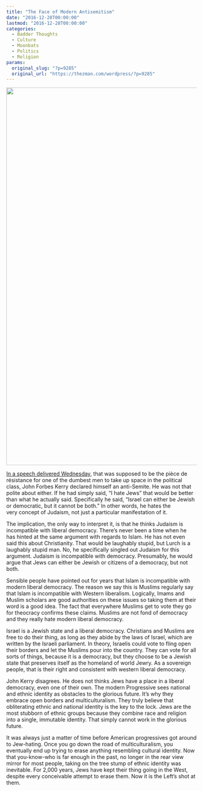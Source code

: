 ```yaml
---
title: "The Face of Modern Antisemitism"
date: "2016-12-28T00:00:00"
lastmod: "2016-12-28T00:00:00"
categories:
  - Badder Thoughts
  - Culture
  - Moonbats
  - Politics
  - Religion
params:
  original_slug: "?p=9285"
  original_url: "https://thezman.com/wordpress/?p=9285"
---
```


<img src="http://www.powerlineblog.com/ed-assets/2016/08/JOHN-KERRY.jpg"
class="alignnone size-full" decoding="async" width="1000"
height="1000" />

<a
href="https://news.grabien.com/story-kerry-israel-can-either-be-jewish-or-democratic-it-cannot-be"
target="_blank">In a speech delivered Wednesday</a>, that was supposed
to be the pièce de résistance for one of the dumbest men to take up
space in the political class, John Forbes Kerry declared himself an
anti-Semite. He was not that polite about either. If he had simply said,
“I hate Jews” that would be better than what he actually said.
Specifically he said, “Israel can either be Jewish or democratic, but it
cannot be both.” In other words, he hates the very concept of Judaism,
not just a particular manifestation of it.

The implication, the only way to interpret it, is that he thinks Judaism
is incompatible with liberal democracy. There’s never been a time when
he has hinted at the same argument with regards to Islam. He has not
even said this about Christianity. That would be laughably stupid, but
Lurch is a laughably stupid man. No, he specifically singled out Judaism
for this argument. Judaism is incompatible with democracy. Presumably,
he would argue that Jews can either be Jewish or citizens of a
democracy, but not both.

Sensible people have pointed out for years that Islam is incompatible
with modern liberal democracy. The reason we say this is Muslims
regularly say that Islam is incompatible with Western liberalism.
Logically, Imams and Muslim scholars are good authorities on these
issues so taking them at their word is a good idea. The fact that
everywhere Muslims get to vote they go for theocracy confirms these
claims. Muslims are not fond of democracy and they really hate modern
liberal democracy.

Israel is a Jewish state and a liberal democracy. Christians and Muslims
are free to do their thing, as long as they abide by the laws of Israel,
which are written by the Israeli parliament. In theory, Israelis could
vote to fling open their borders and let the Muslims pour into the
country. They can vote for all sorts of things, because it is a
democracy, but they choose to be a Jewish state that preserves itself as
the homeland of world Jewry. As a sovereign people, that is their right
and consistent with western liberal democracy.

John Kerry disagrees. He does not thinks Jews have a place in a liberal
democracy, even one of their own. The modern Progressive sees national
and ethnic identity as obstacles to the glorious future. It’s why they
embrace open borders and multiculturalism. They truly believe that
obliterating ethnic and national identity is the key to the lock. Jews
are the most stubborn of ethnic groups because they combine race and
religion into a single, immutable identity. That simply cannot work in
the glorious future.

It was always just a matter of time before American progressives got
around to Jew-hating. Once you go down the road of multiculturalism, you
eventually end up trying to erase anything resembling cultural
identity. Now that you-know-who is far enough in the past, no longer in
the rear view mirror for most people, taking on the tree stump of ethnic
identity was inevitable. For 2,000 years, Jews have kept their thing
going in the West, despite every conceivable attempt to erase them. Now
it is the Left’s shot at them.
